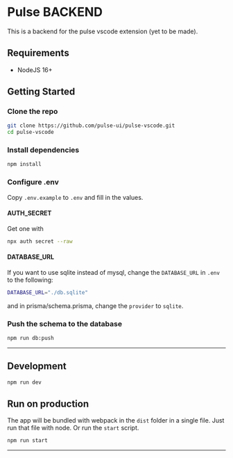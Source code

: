 # Pulse BACKEND

This is a backend for the pulse vscode extension (yet to be made).

## Requirements

- NodeJS 16+

## Getting Started

### Clone the repo

```bash
git clone https://github.com/pulse-ui/pulse-vscode.git
cd pulse-vscode
```

### Install dependencies

```bash
npm install
```

### Configure .env

Copy `.env.example` to `.env` and fill in the values.

#### AUTH_SECRET

Get one with

```bash
npx auth secret --raw
```

#### DATABASE_URL

If you want to use sqlite instead of mysql, change the `DATABASE_URL` in `.env` to the following:

```bash
DATABASE_URL="./db.sqlite"
```

and in prisma/schema.prisma, change the `provider` to `sqlite`.

### Push the schema to the database

```bash
npm run db:push
```

---

## Development

```bash
npm run dev
```

## Run on production

The app will be bundled with webpack in the `dist` folder in a single file.
Just run that file with node. Or run the `start` script.

```bash
npm run start
```

---


